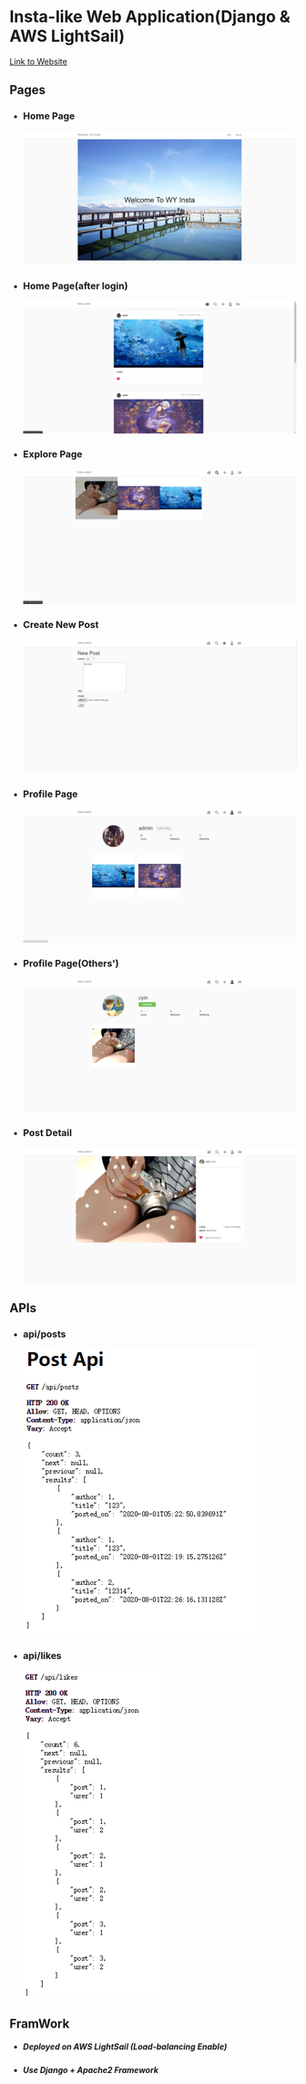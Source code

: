 # Insta-like Web Application(Django & AWS LightSail)

[Link to Website](http://23.22.140.235/)

## Pages

- ### Home Page

  ![alt homepage](image/home.png)

- ### Home Page(after login)

  ![alt postpage](image/posts.png)

- ### Explore Page

  ![alt postpage](image/explore.png)

- ### Create New Post

  ![alt postpage](image/create.png)

- ### Profile Page

  ![alt postpage](image/profile.png)

- ### Profile Page(Others')

  ![alt postpage](image/profile2.png)

- ### Post Detail
  ![alt postpage](image/post_detail.png)

## APIs

- ### api/posts

  ![alt postpage](image/apiposts.png)

- ### api/likes
  ![alt postpage](image/apilikes.png)

## FramWork

- ##### Deployed on AWS LightSail (Load-balancing Enable)
- ##### Use Django + Apache2 Framework
